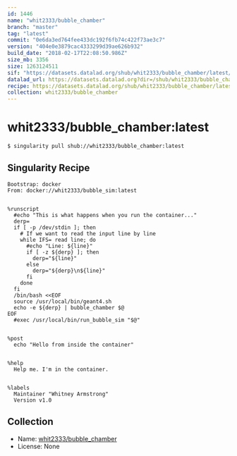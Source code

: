 ```yaml
---
id: 1446
name: "whit2333/bubble_chamber"
branch: "master"
tag: "latest"
commit: "0e6da3ed764fee433dc192f6fb74c422f73ae3c7"
version: "404e0e3879cac4333299d39ae626b932"
build_date: "2018-02-17T22:08:50.986Z"
size_mb: 3356
size: 1263124511
sif: "https://datasets.datalad.org/shub/whit2333/bubble_chamber/latest/2018-02-17-0e6da3ed-404e0e38/404e0e3879cac4333299d39ae626b932.simg"
datalad_url: https://datasets.datalad.org?dir=/shub/whit2333/bubble_chamber/latest/2018-02-17-0e6da3ed-404e0e38/
recipe: https://datasets.datalad.org/shub/whit2333/bubble_chamber/latest/2018-02-17-0e6da3ed-404e0e38/Singularity
collection: whit2333/bubble_chamber
---
```


# whit2333/bubble_chamber:latest

```bash
$ singularity pull shub://whit2333/bubble_chamber:latest
```

## Singularity Recipe

```singularity
Bootstrap: docker
From: docker://whit2333/bubble_sim:latest


%runscript
  #echo "This is what happens when you run the container..."
  derp=
  if [ -p /dev/stdin ]; then
    # If we want to read the input line by line
    while IFS= read line; do
      #echo "Line: ${line}"
      if [ -z ${derp} ]; then
        derp="${line}"
      else 
        derp="${derp}\n${line}"
      fi
    done
  fi
  /bin/bash <<EOF
  source /usr/local/bin/geant4.sh
  echo -e ${derp} | bubble_chamber $@
EOF
  #exec /usr/local/bin/run_bubble_sim "$@"


%post
  echo "Hello from inside the container"


%help
  Help me. I'm in the container.


%labels
  Maintainer "Whitney Armstrong"
  Version v1.0
```

## Collection

 - Name: [whit2333/bubble_chamber](https://github.com/whit2333/bubble_chamber)
 - License: None

